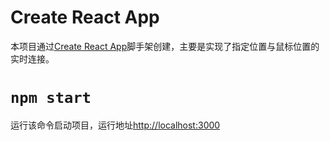 # Create React App

本项目通过[Create React App](https://github.com/facebook/create-react-app)脚手架创建，主要是实现了指定位置与鼠标位置的实时连接。

# `npm start`

运行该命令启动项目，运行地址[http://localhost:3000](http://localhost:3000)
